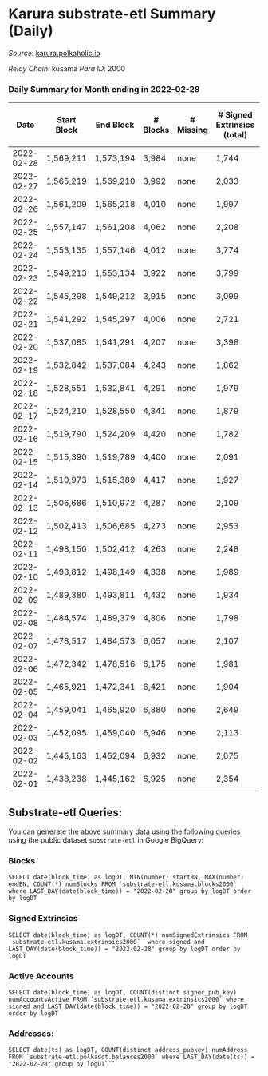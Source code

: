# Karura substrate-etl Summary (Daily)

_Source_: [karura.polkaholic.io](https://karura.polkaholic.io)

*Relay Chain*: kusama
*Para ID*: 2000



### Daily Summary for Month ending in 2022-02-28


| Date | Start Block | End Block | # Blocks | # Missing | # Signed Extrinsics (total) | # Active Accounts | # Addresses with Balances | # Events | # Transfers | # XCM Transfers In | # XCM Transfers Out |
| ---- | ----------- | --------- | -------- | --------- | --------------------------- | ----------------- | ------------------------- | -------- | ----------- | ------------------ | ------------------- |
| 2022-02-28 | 1,569,211 | 1,573,194 | 3,984 | none  | 1,744 | 257 | 78,235 | 44,286 | 4,123 ($1,581,820.43) | 45 ($36,024.80) | 61 ($89,849.17) |
| 2022-02-27 | 1,565,219 | 1,569,210 | 3,992 | none  | 2,033 | 260 | 78,191 | 46,212 | 4,488 ($2,316,027.00) | 56 ($134,257.65) | 93 ($313,562.46) |
| 2022-02-26 | 1,561,209 | 1,565,218 | 4,010 | none  | 1,997 | 259 | 78,105 | 46,937 | 4,682 ($1,683,960.04) | 71 ($113,021.85) | 66 ($203,648.00) |
| 2022-02-25 | 1,557,147 | 1,561,208 | 4,062 | none  | 2,208 | 306 | 78,072 | 49,122 | 4,998 ($2,094,733.39) | 124 ($218,364.88) | 104 ($208,886.12) |
| 2022-02-24 | 1,553,135 | 1,557,146 | 4,012 | none  | 3,774 | 473 | 78,040 | 61,272 | 7,430 ($6,786,634.35) | 188 ($432,403.51) | 141 ($476,441.88) |
| 2022-02-23 | 1,549,213 | 1,553,134 | 3,922 | none  | 3,799 | 362 | 77,992 | 60,163 | 7,147 ($4,597,507.44) | 161 ($385,597.45) | 120 ($320,740.90) |
| 2022-02-22 | 1,545,298 | 1,549,212 | 3,915 | none  | 3,099 | 403 | 77,969 | 55,686 | 6,135 ($6,176,257.26) | 105 ($243,653.17) | 165 ($389,773.13) |
| 2022-02-21 | 1,541,292 | 1,545,297 | 4,006 | none  | 2,721 | 405 | 77,946 | 53,774 | 5,865 ($5,657,967.50) | 109 ($267,441.71) | 122 ($166,247.76) |
| 2022-02-20 | 1,537,085 | 1,541,291 | 4,207 | none  | 3,398 | 540 | 77,921 | 61,017 | 7,006 ($3,798,403.20) | 136 ($244,211.59) | 148 ($362,567.21) |
| 2022-02-19 | 1,532,842 | 1,537,084 | 4,243 | none  | 1,862 | 287 | 77,903 | 49,611 | 5,155 ($1,562,181.28) | 58 ($167,391.68) | 76 ($210,611.47) |
| 2022-02-18 | 1,528,551 | 1,532,841 | 4,291 | none  | 1,979 | 301 | 77,875 | 51,591 | 5,658 ($2,147,464.04) | 92 ($567,183.34) | 64 ($771,434.94) |
| 2022-02-17 | 1,524,210 | 1,528,550 | 4,341 | none  | 1,879 | 298 | 77,854 | 51,112 | 5,507 ($1,737,347.29) | 81 ($142,959.62) | 65 ($109,621.81) |
| 2022-02-16 | 1,519,790 | 1,524,209 | 4,420 | none  | 1,782 | 318 | 77,834 | 50,842 | 5,365 ($1,292,747.45) | 74 ($86,392.74) | 61 ($413,817.73) |
| 2022-02-15 | 1,515,390 | 1,519,789 | 4,400 | none  | 2,091 | 368 | 77,819 | 53,061 | 5,780 ($2,700,788.04) | 60 ($87,618.05) | 77 ($199,434.97) |
| 2022-02-14 | 1,510,973 | 1,515,389 | 4,417 | none  | 1,927 | 318 | 77,804 | 52,013 | 5,585 ($2,043,325.50) | 64 ($67,260.81) | 56 ($89,500.76) |
| 2022-02-13 | 1,506,686 | 1,510,972 | 4,287 | none  | 2,109 | 376 | 77,785 | 52,462 | 5,786 ($3,789,140.78) | 82 ($758,465.07) | 83 ($165,248.42) |
| 2022-02-12 | 1,502,413 | 1,506,685 | 4,273 | none  | 2,953 | 559 | 77,760 | 59,229 | 7,031 ($3,723,730.01) | 76 ($89,379.57) | 113 ($371,519.20) |
| 2022-02-11 | 1,498,150 | 1,502,412 | 4,263 | none  | 2,248 | 358 | 77,744 | 54,652 | 6,615 ($1,991,848.92) | 102 ($167,707.75) | 77 ($135,734.28) |
| 2022-02-10 | 1,493,812 | 1,498,149 | 4,338 | none  | 1,989 | 343 | 77,710 | 53,554 | 6,396 ($7,626,709.38) | 82 ($2,023,848.43) | 63 ($142,071.38) |
| 2022-02-09 | 1,489,380 | 1,493,811 | 4,432 | none  | 1,934 | 319 | 77,727 | 53,649 | 6,260 ($1,618,214.65) | 69 ($187,876.37) | 78 ($168,623.73) |
| 2022-02-08 | 1,484,574 | 1,489,379 | 4,806 | none  | 1,798 | 292 | 77,658 | 56,245 | 6,597 ($1,999,792.60) | 71 ($146,832.57) | 76 ($296,877.34) |
| 2022-02-07 | 1,478,517 | 1,484,573 | 6,057 | none  | 2,107 | 347 | 77,652 | 70,175 | 8,280 ($3,142,487.76) | 98 ($300,773.01) | 100 ($426,381.87) |
| 2022-02-06 | 1,472,342 | 1,478,516 | 6,175 | none  | 1,981 | 314 | 77,624 | 70,361 | 8,311 ($1,650,421.84) | 54 ($91,711.14) | 83 ($230,556.27) |
| 2022-02-05 | 1,465,921 | 1,472,341 | 6,421 | none  | 1,904 | 325 | 77,600 | 72,059 | 8,420 ($2,133,486.11) | 47 ($106,629.64) | 76 ($208,706.92) |
| 2022-02-04 | 1,459,041 | 1,465,920 | 6,880 | none  | 2,649 | 388 | 77,580 | 83,654 | 10,703 ($3,487,661.89) | 87 ($157,624.59) | 129 ($413,360.22) |
| 2022-02-03 | 1,452,095 | 1,459,040 | 6,946 | none  | 2,113 | 365 | 77,570 | 81,502 | 10,646 ($1,132,745.30) | 56 ($65,083.11) | 79 ($83,317.77) |
| 2022-02-02 | 1,445,163 | 1,452,094 | 6,932 | none  | 2,075 | 360 | 77,551 | 80,963 | 10,531 ($1,945,121.14) | 61 ($90,982.20) | 120 ($318,525.74) |
| 2022-02-01 | 1,438,238 | 1,445,162 | 6,925 | none  | 2,354 | 354 | 77,523 | 86,318 | 12,950 ($2,214,149.40) | 112 ($242,636.38) | 80 ($174,085.41) |

## Substrate-etl Queries:
You can generate the above summary data using the following queries using the public dataset `substrate-etl` in Google BigQuery:


### Blocks
```
SELECT date(block_time) as logDT, MIN(number) startBN, MAX(number) endBN, COUNT(*) numBlocks FROM `substrate-etl.kusama.blocks2000`  where LAST_DAY(date(block_time)) = "2022-02-28" group by logDT order by logDT
```


### Signed Extrinsics
```
SELECT date(block_time) as logDT, COUNT(*) numSignedExtrinsics FROM `substrate-etl.kusama.extrinsics2000`  where signed and LAST_DAY(date(block_time)) = "2022-02-28" group by logDT order by logDT
```


### Active Accounts
```
SELECT date(block_time) as logDT, COUNT(distinct signer_pub_key) numAccountsActive FROM `substrate-etl.kusama.extrinsics2000` where signed and LAST_DAY(date(block_time)) = "2022-02-28" group by logDT order by logDT
```


### Addresses:
```
SELECT date(ts) as logDT, COUNT(distinct address_pubkey) numAddress FROM `substrate-etl.polkadot.balances2000` where LAST_DAY(date(ts)) = "2022-02-28" group by logDT```

